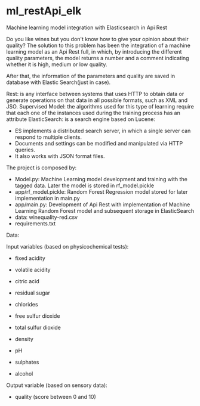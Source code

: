 # ml_restApi_elk
Machine learning model integration with Elasticsearch in Api Rest
    
Do you like wines but you don't know how to give your opinion about their quality?
The solution to this problem has been the integration of a machine learning model as an Api Rest full, in which, by introducing the different quality parameters, the model returns a number and a comment indicating whether it is high, medium or low quality.

After that, the information of the parameters and quality are saved in database with Elastic Search(just in case).

Rest: is any interface between systems that uses HTTP to obtain data or generate operations on that data in all possible formats, such as XML and JSO.
Supervised Model: the algorithms used for this type of learning require that each one of the instances used during the training process has an attribute
ElasticSearch: is a search engine based on Lucene:
   - ES implements a distributed search server, in which a single server can respond to
     multiple clients.
   - Documents and settings can be modified and manipulated via HTTP queries.
   - It also works with JSON format files.
   
   
The project is composed by:

  - Model.py: Machine Learning model development and training with the tagged data. Later the model is stored in rf_model.pickle
  - app/rf_model.pickle:  Random Forest Regression model stored for later implementation in main.py
  - app/main.py: Development of Api Rest with implementation of Machine Learning Random Forest model and subsequent storage in ElasticSearch
  - data: winequality-red.csv
  - requirements.txt
  
Data:

Input variables (based on physicochemical tests):
  
  - fixed acidity

  - volatile acidity

  - citric acid

  - residual sugar

  - chlorides

  - free sulfur dioxide

  - total sulfur dioxide

  - density

  - pH

  - sulphates

  - alcohol
  
Output variable (based on sensory data):

  - quality (score between 0 and 10)



